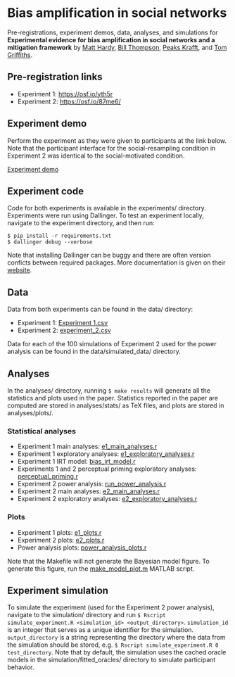 # Bias amplification in social networks

Pre-registrations, experiment demos, data, analyses, and simulations for <b>Experimental evidence for bias amplification in social networks and a mitigation framework</b> by [Matt Hardy](https://matthardy.org/), [Bill Thompson](https://billdthompson.github.io/), [Peaks Krafft](https://www.arts.ac.uk/creative-computing-institute/people/peaks-krafft), and [Tom Griffiths](https://cocosci.princeton.edu).

## Pre-registration links

* Experiment 1: https://osf.io/yth5r
* Experiment 2: https://osf.io/87me6/

## Experiment demo

Perform the experiment as they were given to participants at the link below. Note that the participant interface for the social-resampling condition in Experiment 2 was identical to the social-motivated condition.

[Experiment demo](https://bias-amplification.netlify.app)

## Experiment code

Code for both experiments is available in the experiments/ directory. Experiments were run using Dallinger. To test an experiment locally, navigate to the experiment directory, and then run: 

```
$ pip install -r requirements.txt
$ dallinger debug --verbose
```

Note that installing Dallinger can be buggy and there are often version conficts between required packages. More documentation is given on their [website](https://dallinger.readthedocs.io/en/latest).

## Data

Data from both experiments can be found in the data/ directory:

* Experiment 1: [Experiment 1.csv](data/experiment_1.csv)
* Experiment 2: [experiment_2.csv](data/experiment_2.csv)

Data for each of the 100 simulations of Experiment 2 used for the power analysis can be found in the data/simulated_data/ directory.

## Analyses

In the analyses/ directory, running `$ make results` will generate all the statistics and plots used in the paper. Statistics reported in the paper are computed are stored in analyses/stats/ as TeX files, and plots are stored in analyses/plots/.

### Statistical analyses
* Experiment 1 main analyses: [e1_main_analyses.r](analyses/experiment_1/e1_main_analyses.R)
* Experiment 1 exploratory analyses: [e1_exploratory_analyses.r](analyses/experiment_1/e1_exploratory_analyses.R)
* Experiment 1 IRT model: [bias_irt_model.r](analyses/experiment_1/bias_irt_model.R)
* Experiments 1 and 2 perceptual priming exploratory analyses: [perceptual_priming.r](analyses/experiment_2/perceptual_priming.R)
* Experiment 2 power analysis: [run_power_analysis.r](analyses/power_analysis/run_power_analysis.R)
* Experiment 2 main analyses: [e2_main_analyses.r](analyses/experiment_2/e2_main_analyses.R)
* Experiment 2 exploratory analyses: [e2_exploratory_analyses.r](analyses/experiment_2/e2_exploratory_analyses.R)

### Plots
* Experiment 1 plots: [e1_plots.r](analyses/experiment_1/e1_plots.R)
* Experiment 2 plots: [e2_plots.r](analyses/experiment_2/e2_plots.R)
* Power analysis plots: [power_analysis_plots.r](analyses/power_analysis/power_analysis_plots.R)

Note that the Makefile will not generate the Bayesian model figure. To generate this figure, run the [make_model_plot.m](analyses/bayesian_model/make_model_plot.m) MATLAB script.

## Experiment simulation

To simulate the experiment (used for the Experiment 2 power analysis), navigate to the simulation/ directory and run `$ Rscript simulate_experiment.R <simulation_id> <output_directory>`. `simulation_id` is an integer that serves as a unique identifier for the simulation. `output_directory` is a string representing the directory where the data from the simulation should be stored, e.g. `$ Rscript simulate_experiment.R 0 test_directory`. Note that by default, the simulation uses the cached oracle models in the simulation/fitted_oracles/ directory to simulate participant behavior.